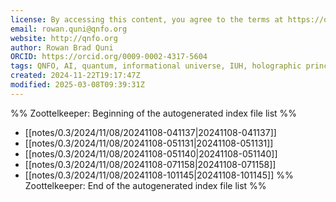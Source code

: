 ```yaml
---
license: By accessing this content, you agree to the terms at https://qnfo.org/LICENSE
email: rowan.quni@qnfo.org
website: http://qnfo.org
author: Rowan Brad Quni
ORCID: https://orcid.org/0009-0002-4317-5604
tags: QNFO, AI, quantum, informational universe, IUH, holographic principle
created: 2024-11-22T19:17:47Z
modified: 2025-03-08T09:39:31Z
---
```


%% Zoottelkeeper: Beginning of the autogenerated index file list %%
-  [[notes/0.3/2024/11/08/20241108-041137|20241108-041137]]
-  [[notes/0.3/2024/11/08/20241108-051131|20241108-051131]]
-  [[notes/0.3/2024/11/08/20241108-051140|20241108-051140]]
-  [[notes/0.3/2024/11/08/20241108-071158|20241108-071158]]
-  [[notes/0.3/2024/11/08/20241108-101145|20241108-101145]]
%% Zoottelkeeper: End of the autogenerated index file list %%
